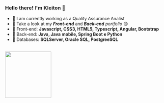 ### Hello there! I'm Kleiton 👋

- 🔭 I am currently working as a Quality Assurance Analist
- 🌱 Take a look at my <Strong><i>Front-end</i></Strong> and <Strong><i>Back-end</i></Strong> <i>portfolio</i> 😊
- 🤖 Front-end: <Strong> Javascript, CSS3, HTML5, Typescript, Angular, Bootstrap </Strong>
- 👺 Back-end: <Strong>Java, Java mobile, Spring Boot e Python </Strong>
- 👾 Databases: <Strong> SQLServer, Oracle SQL, PostgreeSQL </Strong>




<a href="https://github.com/kleitong1"> <br>
  <img height="150em" src="https://github-readme-stats.vercel.app/api/top-langs/?username=kleitong1&layout=compact&langs_count=7&theme=dark"/>

